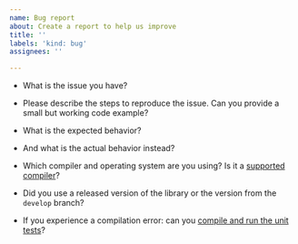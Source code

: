 ```yaml
---
name: Bug report
about: Create a report to help us improve
title: ''
labels: 'kind: bug'
assignees: ''

---
```


- What is the issue you have?

- Please describe the steps to reproduce the issue. Can you provide a small but working code example?

- What is the expected behavior?

- And what is the actual behavior instead?

- Which compiler and operating system are you using? Is it a [supported compiler](https://github.com/nlohmann/json#supported-compilers)?

- Did you use a released version of the library or the version from the `develop` branch?

- If you experience a compilation error: can you [compile and run the unit tests](https://github.com/nlohmann/json#execute-unit-tests)?
